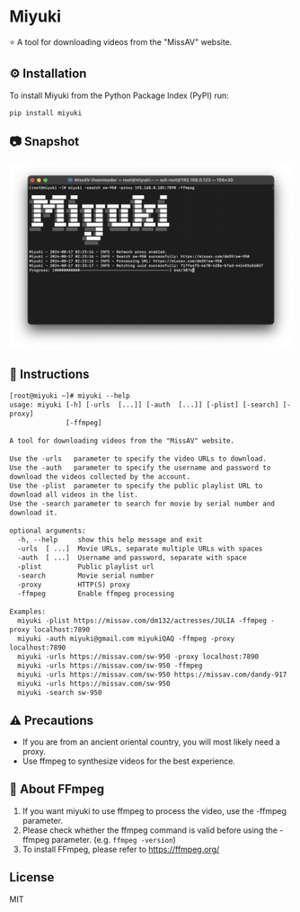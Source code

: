 # Miyuki

⭐️ A tool for downloading videos from the "MissAV" website.

## ⚙️ Installation

To install Miyuki from the Python Package Index (PyPI) run:

```
pip install miyuki
```

## 📷 Snapshot

![snapshot.png](resources%2Freadme_pics%2Fsnapshot.png)

## 📖 Instructions

```
[root@miyuki ~]# miyuki --help
usage: miyuki [-h] [-urls  [...]] [-auth  [...]] [-plist] [-search] [-proxy]
              [-ffmpeg]

A tool for downloading videos from the "MissAV" website.

Use the -urls   parameter to specify the video URLs to download.
Use the -auth   parameter to specify the username and password to download the videos collected by the account.
Use the -plist  parameter to specify the public playlist URL to download all videos in the list.
Use the -search parameter to search for movie by serial number and download it.

optional arguments:
  -h, --help     show this help message and exit
  -urls  [ ...]  Movie URLs, separate multiple URLs with spaces
  -auth  [ ...]  Username and password, separate with space
  -plist         Public playlist url
  -search        Movie serial number
  -proxy         HTTP(S) proxy
  -ffmpeg        Enable ffmpeg processing

Examples:
  miyuki -plist https://missav.com/dm132/actresses/JULIA -ffmpeg -proxy localhost:7890
  miyuki -auth miyuki@gmail.com miyukiQAQ -ffmpeg -proxy localhost:7890
  miyuki -urls https://missav.com/sw-950 -proxy localhost:7890
  miyuki -urls https://missav.com/sw-950 -ffmpeg
  miyuki -urls https://missav.com/sw-950 https://missav.com/dandy-917
  miyuki -urls https://missav.com/sw-950
  miyuki -search sw-950
```

## ⚠️ Precautions

- If you are from an ancient oriental country, you will most likely need a proxy.
- Use ffmpeg to synthesize videos for the best experience.

## 👀 About FFmpeg

1. If you want miyuki to use ffmpeg to process the video, use the -ffmpeg parameter.
2. Please check whether the ffmpeg command is valid before using the -ffmpeg parameter. (e.g. ```ffmpeg -version```)
3. To install FFmpeg, please refer to https://ffmpeg.org/

## License

MIT